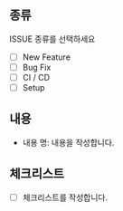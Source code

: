## 종류

ISSUE 종류를 선택하세요
- [ ] New Feature
- [ ] Bug Fix
- [ ] CI / CD
- [ ] Setup

## 내용

- 내용 명: 내용을 작성합니다.

## 체크리스트

- [ ] 체크리스트를 작성합니다.
